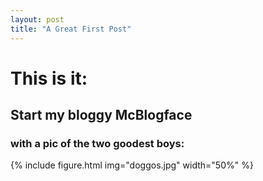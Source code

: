 ```yaml
---
layout: post
title: "A Great First Post"
---
```


# This is it:
## Start my bloggy McBlogface 
### with a pic of the two goodest boys:
{% include figure.html img="doggos.jpg" width="50%" %}

